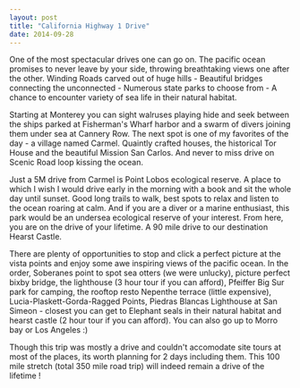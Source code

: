 ```yaml
---
layout: post
title: "California Highway 1 Drive"
date: 2014-09-28
---
```

One of the most spectacular drives one can go on. The pacific ocean promises to never leave by your side, throwing breathtaking views one after the other. Winding Roads carved out of huge hills - Beautiful bridges connecting the unconnected - Numerous state parks to choose from - A chance to encounter variety of sea life in their natural habitat.

Starting at Monterey you can sight walruses playing hide and seek between the ships parked at Fisherman's Wharf harbor and a swarm of divers joining them under sea at Cannery Row. The next spot is one of my favorites of the day - a village named Carmel. Quaintly crafted houses, the historical Tor House and the beautiful Mission San Carlos. And never to miss drive on Scenic Road loop kissing the ocean.

Just a 5M drive from Carmel is Point Lobos ecological reserve. A place to which I wish I would drive early in the morning with a book and sit the whole day until sunset. Good long trails to walk, best spots to relax and listen to the ocean roaring at calm. And if you are a diver or a marine enthusiast, this park would be an undersea ecological reserve of your interest. From here, you are on the drive of your lifetime. A 90 mile drive to our destination Hearst Castle. 

There are plenty of opportunities to stop and click a perfect picture at the vista points and enjoy some awe inspiring views of the pacific ocean. In the order, Soberanes point to spot sea otters (we were unlucky), picture perfect bixby bridge, the lighthouse (3 hour tour if you can afford), Pfeiffer Big Sur park for camping, the rooftop resto Nepenthe terrace (little expensive), Lucia-Plaskett-Gorda-Ragged Points, Piedras Blancas Lighthouse at San Simeon - closest you can get to Elephant seals in their natural habitat and hearst castle (2 hour tour if you can afford). You can also go up to Morro bay or Los Angeles :) 

Though this trip was mostly a drive and couldn't accomodate site tours at most of the places, its worth planning for 2 days including them. This 100 mile stretch (total 350 mile road trip) will indeed remain a drive of the lifetime !
